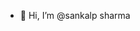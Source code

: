 - 👋 Hi, I’m @sankalp sharma
<!---
sankalpsharma38/sankalpsharma38 is a ✨ special ✨ repository because its `README.md` (this file) appears on your GitHub profile.
You can click the Preview link to take a look at your changes.
--->
